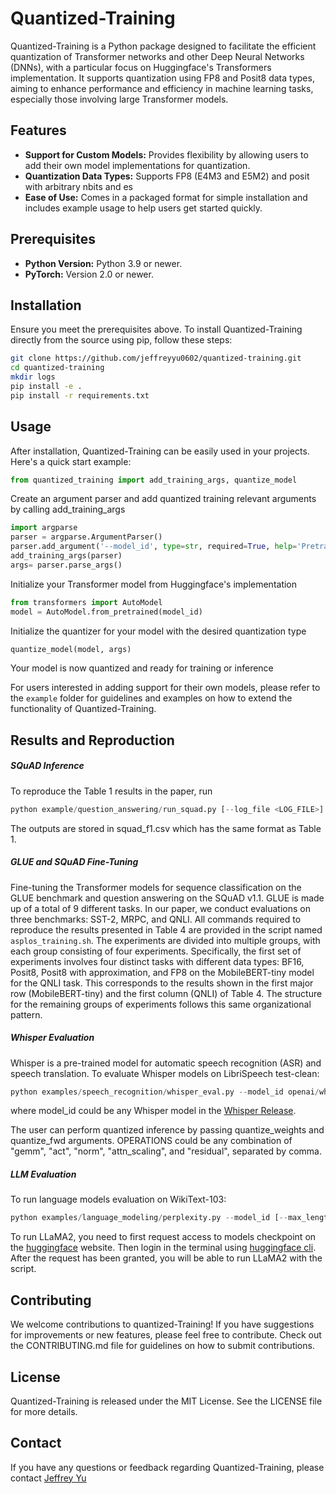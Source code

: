 # Quantized-Training

Quantized-Training is a Python package designed to facilitate the efficient quantization of Transformer networks and other Deep Neural Networks (DNNs), with a particular focus on Huggingface's Transformers implementation. It supports quantization using FP8 and Posit8 data types, aiming to enhance performance and efficiency in machine learning tasks, especially those involving large Transformer models.

## Features

- **Support for Custom Models:** Provides flexibility by allowing users to add their own model implementations for quantization.
- **Quantization Data Types:** Supports FP8 (E4M3 and E5M2) and posit with arbitrary nbits and es
- **Ease of Use:** Comes in a packaged format for simple installation and includes example usage to help users get started quickly.

## Prerequisites

- **Python Version:** Python 3.9 or newer.
- **PyTorch:** Version 2.0 or newer.

## Installation

Ensure you meet the prerequisites above. To install Quantized-Training directly from the source using pip, follow these steps:

```bash
git clone https://github.com/jeffreyyu0602/quantized-training.git
cd quantized-training
mkdir logs
pip install -e .
pip install -r requirements.txt
```

## Usage

After installation, Quantized-Training can be easily used in your projects. Here's a quick start example:

```python
from quantized_training import add_training_args, quantize_model
```

Create an argument parser and add quantized training relevant arguments by calling add_training_args
```python
import argparse
parser = argparse.ArgumentParser()
parser.add_argument('--model_id', type=str, required=True, help='Pretrained model identifier')
add_training_args(parser)
args= parser.parse_args()

```

Initialize your Transformer model from Huggingface's implementation
```python
from transformers import AutoModel
model = AutoModel.from_pretrained(model_id)
```

Initialize the quantizer for your model with the desired quantization type
```python
quantize_model(model, args)
```

Your model is now quantized and ready for training or inference

For users interested in adding support for their own models, please refer to the `example` folder for guidelines and examples on how to extend the functionality of Quantized-Training.

## Results and Reproduction

##### SQuAD Inference

To reproduce the Table 1 results in the paper, run
```python
python example/question_answering/run_squad.py [--log_file <LOG_FILE>] [--out_file <OUTPUT>]
```
The outputs are stored in squad_f1.csv which has the same format as Table 1.

##### GLUE and SQuAD Fine-Tuning

Fine-tuning the Transformer models for sequence classification on the GLUE benchmark and question answering on the SQuAD v1.1. GLUE is made up of a total of 9 different tasks. In our paper, we conduct evaluations on three benchmarks: SST-2, MRPC, and QNLI. All commands required to reproduce the results presented in Table 4 are provided in the script named `asplos_training.sh`. The experiments are divided into multiple groups, with each group consisting of four experiments. Specifically, the first set of experiments involves four distinct tasks with different data types: BF16, Posit8, Posit8 with approximation, and FP8 on the MobileBERT-tiny model for the QNLI task. This corresponds to the results shown in the first major row (MobileBERT-tiny) and the first column (QNLI) of Table 4. The structure for the remaining groups of experiments follows this same organizational pattern.

##### Whisper Evaluation

Whisper is a pre-trained model for automatic speech recognition (ASR) and speech translation. To evaluate Whisper models on LibriSpeech test-clean:
```python
python examples/speech_recognition/whisper_eval.py --model_id openai/whisper-tiny [--quantize_weights] [--quantize_fwd <OPERATIONS>]
```
where model_id could be any Whisper model in the [Whisper Release](https://huggingface.co/collections/openai/whisper-release-6501bba2cf999715fd953013).

The user can perform quantized inference by passing quantize_weights and quantize_fwd arguments. OPERATIONS could be any combination of "gemm", "act", "norm", "attn_scaling", and "residual", separated by comma.

##### LLM Evaluation

To run language models evaluation on WikiText-103:
```python
python examples/language_modeling/perplexity.py --model_id [--max_length <LENGTH>] [--stride <STRIDE>]
```

To run LLaMA2, you need to first request access to models checkpoint on the [huggingface](https://huggingface.co/meta-llama/Llama-2-7b-hf) website. Then login in the terminal using [huggingface cli](https://huggingface.co/docs/huggingface_hub/en/guides/cli). After the request has been granted, you will be able to run LLaMA2 with the script.

## Contributing

We welcome contributions to quantized-Training! If you have suggestions for improvements or new features, please feel free to contribute. Check out the CONTRIBUTING.md file for guidelines on how to submit contributions.

## License

Quantized-Training is released under the MIT License. See the LICENSE file for more details.

## Contact

If you have any questions or feedback regarding Quantized-Training, please contact [Jeffrey Yu](jeffreyy@stanford.edu)
